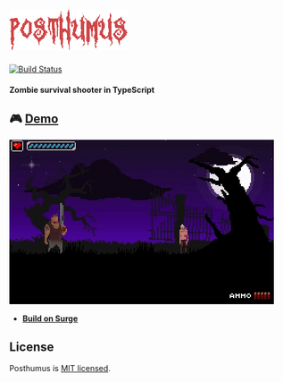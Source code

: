 # ![Posthumus](./src/assets/images/logo.png) 
[![Build Status](https://travis-ci.org/praghus/posthumus.svg?branch=master)](https://travis-ci.org/praghus/posthumus)
#### Zombie survival shooter in TypeScript

## :video_game: [Demo](https://posthumus.surge.sh/)
![Gameplay](./src/assets/images/capture.gif) 


* **[Build on Surge](https://posthumus.surge.sh/)**

## License

Posthumus is [MIT licensed](./LICENSE).
